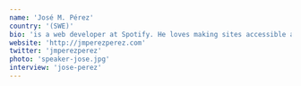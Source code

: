```yaml
---
name: 'José M. Pérez'
country: '(SWE)'
bio: 'is a web developer at Spotify. He loves making sites accessible and fast for everyone. When not trying to catch up with the latest libraries and frameworks, he relaxes baking and running.'
website: 'http://jmperezperez.com'
twitter: 'jmperezperez'
photo: 'speaker-jose.jpg'
interview: 'jose-perez'
---
```

